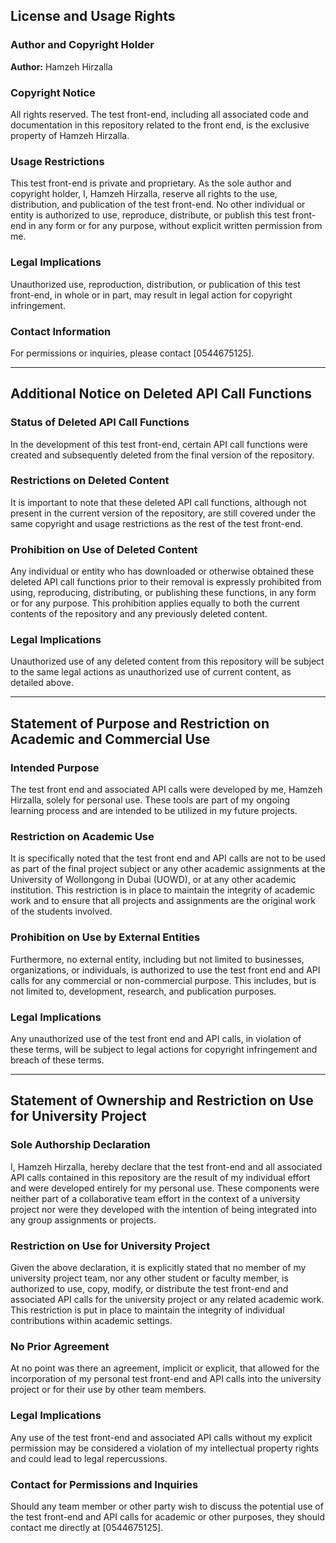 ## License and Usage Rights

### Author and Copyright Holder
**Author:** Hamzeh Hirzalla

### Copyright Notice
All rights reserved. The test front-end, including all associated code and documentation in this repository related to the front end, is the exclusive property of Hamzeh Hirzalla.

### Usage Restrictions
This test front-end is private and proprietary. As the sole author and copyright holder, I, Hamzeh Hirzalla, reserve all rights to the use, distribution, and publication of the test front-end. No other individual or entity is authorized to use, reproduce, distribute, or publish this test front-end in any form or for any purpose, without explicit written permission from me.

### Legal Implications
Unauthorized use, reproduction, distribution, or publication of this test front-end, in whole or in part, may result in legal action for copyright infringement.

### Contact Information
For permissions or inquiries, please contact [0544675125].

---

## Additional Notice on Deleted API Call Functions

### Status of Deleted API Call Functions
In the development of this test front-end, certain API call functions were created and subsequently deleted from the final version of the repository.

### Restrictions on Deleted Content
It is important to note that these deleted API call functions, although not present in the current version of the repository, are still covered under the same copyright and usage restrictions as the rest of the test front-end. 

### Prohibition on Use of Deleted Content
Any individual or entity who has downloaded or otherwise obtained these deleted API call functions prior to their removal is expressly prohibited from using, reproducing, distributing, or publishing these functions, in any form or for any purpose. This prohibition applies equally to both the current contents of the repository and any previously deleted content.

### Legal Implications
Unauthorized use of any deleted content from this repository will be subject to the same legal actions as unauthorized use of current content, as detailed above.

---

## Statement of Purpose and Restriction on Academic and Commercial Use

### Intended Purpose
The test front end and associated API calls were developed by me, Hamzeh Hirzalla, solely for personal use. These tools are part of my ongoing learning process and are intended to be utilized in my future projects.

### Restriction on Academic Use
It is specifically noted that the test front end and API calls are not to be used as part of the final project subject or any other academic assignments at the University of Wollongong in Dubai (UOWD), or at any other academic institution. This restriction is in place to maintain the integrity of academic work and to ensure that all projects and assignments are the original work of the students involved.

### Prohibition on Use by External Entities
Furthermore, no external entity, including but not limited to businesses, organizations, or individuals, is authorized to use the test front end and API calls for any commercial or non-commercial purpose. This includes, but is not limited to, development, research, and publication purposes.

### Legal Implications
Any unauthorized use of the test front end and API calls, in violation of these terms, will be subject to legal actions for copyright infringement and breach of these terms.

---

## Statement of Ownership and Restriction on Use for University Project

### Sole Authorship Declaration
I, Hamzeh Hirzalla, hereby declare that the test front-end and all associated API calls contained in this repository are the result of my individual effort and were developed entirely for my personal use. These components were neither part of a collaborative team effort in the context of a university project nor were they developed with the intention of being integrated into any group assignments or projects.

### Restriction on Use for University Project
Given the above declaration, it is explicitly stated that no member of my university project team, nor any other student or faculty member, is authorized to use, copy, modify, or distribute the test front-end and associated API calls for the university project or any related academic work. This restriction is put in place to maintain the integrity of individual contributions within academic settings.

### No Prior Agreement
At no point was there an agreement, implicit or explicit, that allowed for the incorporation of my personal test front-end and API calls into the university project or for their use by other team members.

### Legal Implications
Any use of the test front-end and associated API calls without my explicit permission may be considered a violation of my intellectual property rights and could lead to legal repercussions.

### Contact for Permissions and Inquiries
Should any team member or other party wish to discuss the potential use of the test front-end and API calls for academic or other purposes, they should contact me directly at [0544675125].